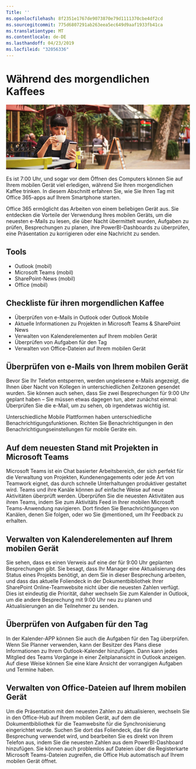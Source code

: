 ```yaml
---
Title: ''
ms.openlocfilehash: 8f2351e1767de9073870e79d1111370cbe4df2cd
ms.sourcegitcommit: 775d6807291ab263eea5ec649d9aaf1933fb41ca
ms.translationtype: MT
ms.contentlocale: de-DE
ms.lasthandoff: 04/23/2019
ms.locfileid: "32056336"
---
```

# <a name="during-morning-coffee"></a>Während des morgendlichen Kaffees

![Morning Coffee](media/ditl_coffee.png)

Es ist 7:00 Uhr, und sogar vor dem Öffnen des Computers können Sie auf Ihrem mobilen Gerät viel erledigen, während Sie Ihren morgendlichen Kaffee trinken. In diesem Abschnitt erfahren Sie, wie Sie Ihren Tag mit Office 365-apps auf Ihrem Smartphone starten.

Office 365 ermöglicht das Arbeiten von einem beliebigen Gerät aus. Sie entdecken die Vorteile der Verwendung Ihres mobilen Geräts, um die neuesten e-Mails zu lesen, die über Nacht übermittelt wurden, Aufgaben zu prüfen, Besprechungen zu planen, ihre PowerBI-Dashboards zu überprüfen, eine Präsentation zu korrigieren oder eine Nachricht zu senden. 

## <a name="tools"></a>Tools
- Outlook (mobil)
- Microsoft Teams (mobil)
- SharePoint-News (mobil)
- Office (mobil)

## <a name="checklist-for-your-morning-coffee"></a>Checkliste für ihren morgendlichen Kaffee
- Überprüfen von e-Mails in Outlook oder Outlook Mobile
- Aktuelle Informationen zu Projekten in Microsoft Teams & SharePoint News
- Verwalten von Kalenderelementen auf Ihrem mobilen Gerät
- Überprüfen von Aufgaben für den Tag
- Verwalten von Office-Dateien auf Ihrem mobilen Gerät 

## <a name="check-mail-from-your-mobile-device"></a>Überprüfen von e-Mails von Ihrem mobilen Gerät
Bevor Sie Ihr Telefon entsperren, werden ungelesene e-Mails angezeigt, die Ihnen über Nacht von Kollegen in unterschiedlichen Zeitzonen gesendet wurden. Sie können auch sehen, dass Sie zwei Besprechungen für 9:00 Uhr geplant haben – Sie müssen etwas dagegen tun, aber zunächst einmal: Überprüfen Sie die e-Mail, um zu sehen, ob irgendetwas wichtig ist.

Unterschiedliche Mobile Plattformen haben unterschiedliche Benachrichtigungsfunktionen. Richten Sie Benachrichtigungen in den Benachrichtigungseinstellungen für mobile Geräte ein. 

## <a name="get-up-to-date-on-projects-in-microsoft-teams"></a>Auf dem neuesten Stand mit Projekten in Microsoft Teams
Microsoft Teams ist ein Chat basierter Arbeitsbereich, der sich perfekt für die Verwaltung von Projekten, Kundenengagements oder jede Art von Teamwork eignet, das durch schnelle Unterhaltungen produktiver gestaltet wird. Teams und ihre Kanäle können auf einfache Weise auf neue Aktivitäten überprüft werden. Überprüfen Sie die neuesten Aktivitäten aus ihren Teams, indem Sie zum Aktivitäts Feed in Ihrer mobilen Microsoft Teams-Anwendung navigieren. Dort finden Sie Benachrichtigungen von Kanälen, denen Sie folgen, oder wo Sie @mentioned, um Ihr Feedback zu erhalten.  

## <a name="manage-calendar-items-on-your-mobile-device"></a>Verwalten von Kalenderelementen auf Ihrem mobilen Gerät
Sie sehen, dass es einen Verweis auf eine der für 9:00 Uhr geplanten Besprechungen gibt. Sie besagt, dass Ihr Manager eine Aktualisierung des Status eines Projekts benötigt, an dem Sie in dieser Besprechung arbeiten, und dass das aktuelle Foliendeck in der Dokumentbibliothek Ihrer SharePoint Online-Teamwebsite nicht über die neuesten Zahlen verfügt. Dies ist eindeutig die Priorität, daher wechseln Sie zum Kalender in Outlook, um die andere Besprechung mit 9:00 Uhr neu zu planen und Aktualisierungen an die Teilnehmer zu senden.

## <a name="check-tasks-for-the-day"></a>Überprüfen von Aufgaben für den Tag
In der Kalender-APP können Sie auch die Aufgaben für den Tag überprüfen. Wenn Sie Planner verwenden, kann der Besitzer des Plans diese Informationen zu Ihrem Outlook-Kalender hinzufügen. Dann kann jedes Mitglied des Teams Vorgänge in einer Zeitplanansicht in Outlook anzeigen. Auf diese Weise können Sie eine klare Ansicht der vorrangigen Aufgaben und Termine haben.  

## <a name="manage-office-files-from-your-mobile-device"></a>Verwalten von Office-Dateien auf Ihrem mobilen Gerät
Um die Präsentation mit den neuesten Zahlen zu aktualisieren, wechseln Sie in den Office-Hub auf Ihrem mobilen Gerät, auf dem die Dokumentbibliothek für die Teamwebsite für die Synchronisierung eingerichtet wurde. Suchen Sie dort das Foliendeck, das für die Besprechung verwendet wird, und bearbeiten Sie es direkt von Ihrem Telefon aus, indem Sie die neuesten Zahlen aus dem PowerBI-Dashboard hinzufügen. Sie können auch problemlos auf Dateien über die Registerkarte Microsoft Teams-Dateien zugreifen, die Office Hub automatisch auf Ihrem mobilen Gerät öffnet. 